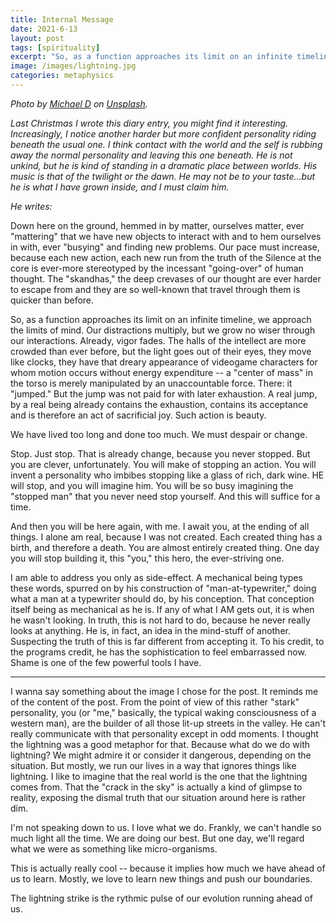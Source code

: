 ```yaml
---
title: Internal Message
date: 2021-6-13
layout: post
tags: [spirituality]
excerpt: "So, as a function approaches its limit on an infinite timeline, we approach the limits of mind. Our distractions multiply, but we grow no wiser through our interactions.  Already, vigor fades. The halls of the intellect are more crowded than ever before, but the light goes out of their eyes, they move like clocks, they have that dreary appearance of videogame characters for whom motion occurs without energy expenditure."
image: /images/lightning.jpg
categories: metaphysics
---
```


*Photo by [Michael D](https://unsplash.com/@alienaperture?utm_source=unsplash&utm_medium=referral&utm_content=creditCopyText)
on [Unsplash](https://unsplash.com/s/photos/dramatic-clouds-lightning?utm_source=unsplash&utm_medium=referral&utm_content=creditCopyText).*

*Last Christmas I wrote this diary entry, you might find it interesting.
Increasingly, I notice another harder but more confident personality riding beneath
the usual one. I think contact with the world and the self is rubbing away the
normal personality and leaving this one beneath. He is not unkind, but he is
kind of standing in a dramatic place between worlds. His music is that of the
twilight or the dawn. He may not be to your taste...but he is what I have grown
inside, and I must claim him.*

*He writes:*

Down here on the ground, hemmed in by matter, ourselves matter, ever
"mattering" that we have new objects to interact with and to hem ourselves in
with, ever "busying" and finding new problems.  Our pace must increase,
because each new action, each new run from the truth of the Silence at the core
is ever-more stereotyped by the incessant "going-over" of human thought.  The
"skandhas," the deep crevases of our thought are ever harder to escape from and
they are so well-known that travel through them is quicker than before.

So, as a function approaches its limit on an infinite timeline, we approach the
limits of mind. Our distractions multiply, but we grow no wiser through our
interactions.  Already, vigor fades. The halls of the intellect are more
crowded than ever before, but the light goes out of their eyes, they move like
clocks, they have that dreary appearance of videogame characters for whom
motion occurs without energy expenditure -- a "center of mass" in the torso is
merely manipulated by an unaccountable force. There: it "jumped." But the jump
was not paid for with later exhaustion. A real jump, by a real being already
contains the exhaustion, contains its acceptance and is therefore an act of
sacrificial joy. Such action is beauty.

We have lived too long and done too much. We must despair or change.

Stop. Just stop. That is already change, because you never stopped. But you are
clever, unfortunately. You will make of stopping an action. You will invent a
personality who imbibes stopping like a glass of rich, dark wine. HE will stop,
and you will imagine him.  You will be so busy imagining the "stopped man" that
you never need stop yourself. And this will suffice for a time.

And then you will be here again, with me. I await you, at the ending of all
things. I alone am real, because I was not created. Each created thing has a
birth, and therefore a death. You are almost entirely created thing. One day
you will stop building it, this "you," this hero, the ever-striving one.

I am able to address you only as side-effect. A mechanical being types these
words, spurred on by his construction of "man-at-typewriter," doing what a man
at a typewriter should do, by his conception. That conception itself being as
mechanical as he is. If any of what I AM gets out, it is when he wasn't
looking. In truth, this is not hard to do, because he never really looks at
anything. He is, in fact, an idea in the mind-stuff of another. Suspecting the
truth of this is far different from accepting it. To his credit, to the
programs credit, he has the sophistication to feel embarrassed now. Shame is
one of the few powerful tools I have.

----

I wanna say something about the image I chose for the post. It reminds me of
the content of the post. From the point of view of this rather "stark" personality,
you (or "me," basically, the typical waking consciousness of a western man), are
the builder of all those lit-up streets in the valley. He can't really communicate
with that personality except in odd moments. I thought the lightning was a good
metaphor for that. Because what do we do with lightning? We might admire it or
consider it dangerous, depending on the situation. But mostly, we run our lives
in a way that ignores things like lightning. I like to imagine that the real world
is the one that the lightning comes from. That the "crack in the sky" is actually
a kind of glimpse to reality, exposing the dismal truth that our situation around
here is rather dim.

I'm not speaking down to us. I love what we do. Frankly, we can't handle so much
light all the time. We are doing our best. But one day, we'll regard what we were
as something like micro-organisms.

This is actually really cool -- because it implies how much we have ahead of us to
learn. Mostly, we love to learn new things and push our boundaries.

The lightning strike is the rythmic pulse of our evolution running ahead of us.

